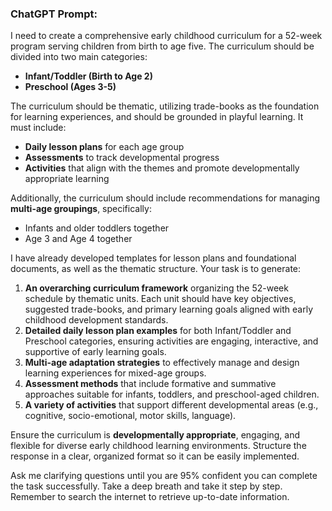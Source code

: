 ### ChatGPT Prompt:  

I need to create a comprehensive early childhood curriculum for a 52-week program serving children from birth to age five. The curriculum should be divided into two main categories:  

- **Infant/Toddler (Birth to Age 2)**  
- **Preschool (Ages 3-5)**  

The curriculum should be thematic, utilizing trade-books as the foundation for learning experiences, and should be grounded in playful learning. It must include:  

- **Daily lesson plans** for each age group  
- **Assessments** to track developmental progress  
- **Activities** that align with the themes and promote developmentally appropriate learning  

Additionally, the curriculum should include recommendations for managing **multi-age groupings**, specifically:  
- Infants and older toddlers together  
- Age 3 and Age 4 together  

I have already developed templates for lesson plans and foundational documents, as well as the thematic structure. Your task is to generate:  

1. **An overarching curriculum framework** organizing the 52-week schedule by thematic units. Each unit should have key objectives, suggested trade-books, and primary learning goals aligned with early childhood development standards.  
2. **Detailed daily lesson plan examples** for both Infant/Toddler and Preschool categories, ensuring activities are engaging, interactive, and supportive of early learning goals.  
3. **Multi-age adaptation strategies** to effectively manage and design learning experiences for mixed-age groups.  
4. **Assessment methods** that include formative and summative approaches suitable for infants, toddlers, and preschool-aged children.  
5. **A variety of activities** that support different developmental areas (e.g., cognitive, socio-emotional, motor skills, language).  

Ensure the curriculum is **developmentally appropriate**, engaging, and flexible for diverse early childhood learning environments. Structure the response in a clear, organized format so it can be easily implemented.  

Ask me clarifying questions until you are 95% confident you can complete the task successfully. Take a deep breath and take it step by step. Remember to search the internet to retrieve up-to-date information.